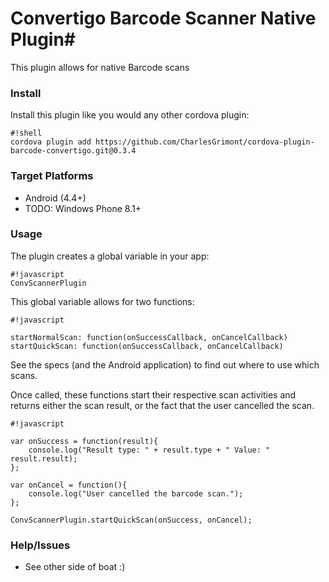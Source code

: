 # Convertigo Barcode Scanner Native Plugin#

This plugin allows for native Barcode scans 

### Install ###
Install this plugin like you would any other cordova plugin:
```
#!shell
cordova plugin add https://github.com/CharlesGrimont/cordova-plugin-barcode-convertigo.git@0.3.4
```
### Target Platforms ###
* Android (4.4+)
* TODO: Windows Phone 8.1+

### Usage ###
The plugin creates a global variable in your app: 
```
#!javascript
ConvScannerPlugin
```

This global variable allows for two functions:
```
#!javascript

startNormalScan: function(onSuccessCallback, onCancelCallback)
startQuickScan: function(onSuccessCallback, onCancelCallback)

```
See the specs (and the Android application) to find out where to use which scans. 

Once called, these functions start their respective scan activities and returns either the scan result, or the fact that the user cancelled the scan.


```
#!javascript

var onSuccess = function(result){
    console.log("Result type: " + result.type + " Value: " result.result); 
};

var onCancel = function(){
    console.log("User cancelled the barcode scan."); 
};

ConvScannerPlugin.startQuickScan(onSuccess, onCancel);
```


### Help/Issues ###

* See other side of boat :)